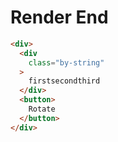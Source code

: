 # Render End
```html
<div>
  <div
    class="by-string"
  >
    firstsecondthird
  </div>
  <button>
    Rotate
  </button>
</div>
```
